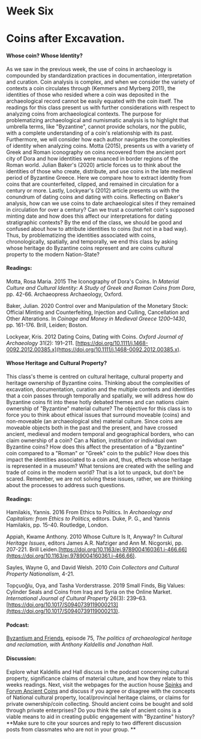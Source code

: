 # Week Six
# Coins after Excavation. 

####  Whose coin?  Whose Identity? 

As we saw in the previous week, the use of coins in archaeology is compounded by standardization practices in documentation, interpretation and curation. Coin analysis is complex, and when we consider the variety of contexts a coin circulates through (Kemmers and Myrberg 2011), the identities of those who resided where a coin was deposited in the archaeological record cannot be easily equated with the coin itself. The readings for this class present us with further considerations with respect to analyzing coins from archaeological contexts. The purpose for problematizing archaeological and numismatic analysis is to highlight that umbrella terms, like "Byzantine", cannot provide scholars, nor the public, with a complete understanding of a coin's relationship with its past.  Furthermore, we will consider how each author navigates the complexities of identity when analyzing coins. Motta (2015), presents us with a variety of Greek and Roman iconography on coins recovered from the ancient port city of Dora and how identities were nuanced in border regions of the Roman world. Julian Baker's (2020) article forces us to think about the identities of those who create, distribute, and use coins in the late medieval period of Byzantine Greece. Here we compare how to extract identity from coins that are counterfeited, clipped, and remained in circulation for a century or more. Lastly, Lockyear's (2012) article presents us with the conundrum of dating coins and dating with coins. Reflecting on Baker's analysis, how can we use coins to date archaeological sites if they remained in circulation for over a century? Can we trust a counterfeit coin's supposed minting date and how does this affect our interpretations for dating stratigraphic contexts?  By the end of the class, we should be good and confused about how to attribute identities to coins (but not in a bad way). Thus, by problematizing the identities associated with coins, chronologically, spatially, and temporally, we end this class by asking whose heritage do Byzantine coins represent and are coins cultural property to the modern Nation-State?

#### Readings:

Motta, Rosa Maria. 2015   The Iconography of Dora's Coins. In _Material Culture and Cultural Identity: A Study of Greek and Roman Coins from Dora_, pp. 42-66. Archaeopress Archaeology, Oxford. 

Baker, Julian. 2020   Control over and Manipulation of the Monetary Stock: Official Minting and Counterfeiting, Injection and Culling, Cancellation and Other Alterations. In _Coinage and Money in Medieval Greece 1200–1430_, pp. 161-176.  Brill, Leiden; Boston.

Lockyear, Kris. 2012   Dating Coins, Dating with Coins. _Oxford Journal of Archaeology_ 31(2): 191–211.  [https://doi.org/10.1111/j.1468-0092.2012.00385.x](https://doi.org/10.1111/j.1468-0092.2012.00385.x).


#### Whose Heritage and Cultural Property?

This class's theme is centred on cultural heritage, cultural property and heritage ownership of Byzantine coins. Thinking about the complexities of excavation, documentation, curation and the multiple contexts and identities that a coin passes through temporally and spatially, we will address how do Byzantine coins fit into these hotly debated themes and can nations claim ownership of "Byzantine" material culture? The objective for this class is to force you to think about ethical issues that surround moveable (coins) and non-moveable (an archaeological site) material culture. Since coins are moveable objects both in the past and the present, and have crossed ancient, medieval and modern temporal and geographical borders, who can claim ownership of a coin?  Can a Nation, institution or individual own Byzantine coins? How does this affect the presentation of a "Byzantine" coin compared to a "Roman" or "Greek" coin to the public? How does this impact the identities associated to a coin and, thus, effects whose heritage is represented in a museum? What tensions are created with the selling and trade of coins in the modern world? That is a lot to unpack, but don't be scared. Remember, we are not solving these issues, rather, we are thinking about the processes to address such questions. 

#### Readings: 

Hamilakis, Yannis. 2016   From Ethics to Politics. In  *Archaeology and Capitalism: from Ethics to Politics,* editors. Duke, P. G., and Yannis Hamilakis, pp. 15-40. Routledge, London. 

Appiah, Kwame Anthony. 2010   Whose Culture Is It, Anyway? In _Cultural Heritage Issues_, editors James A.R. Nafziger and Ann M. Nicgorski, pp. 207-221. Brill Leiden.[https://doi.org/10.1163/ej.9789004160361.i-466.66](https://doi.org/10.1163/ej.9789004160361.i-466.66).

Sayles, Wayne G, and David Welsh. 2010   _Coin Collectors and Cultural Property Nationalism_, 4-21.

Topçuoǧlu, Oya, and Tasha Vorderstrasse. 2019   Small Finds, Big Values: Cylinder Seals and Coins from Iraq and Syria on the Online Market. _International Journal of Cultural Property_ 26(3): 239–63. [https://doi.org/10.1017/S0940739119000213](https://doi.org/10.1017/S0940739119000213).

#### Podcast: 
[Byzantium and Friends](https://open.spotify.com/episode/4HGbxUILcJIbhujOLhsgnL?si=485b97443d75415e), episode 75, *The politics of archaeological heritage and reclamation, with Anthony Kaldellis and Jonathan Hall*. 

#### Discussion:

Explore what Kaldellis and Hall discuss in the podcast concerning cultural property, significance claims of material culture, and how they relate to this weeks readings. Next, visit the webpages for the auction house [Spinks](https://www.spink.com/department/4) and [Forvm Ancient Coins](https://www.forumancientcoins.com/) and discuss if you agree or disagree with the concepts of National cultural property, local/provincial heritage claims, or claims for private ownership/coin collecting. Should ancient coins be bought and sold through private enterprises? Do you think the sale of ancient coins is a viable means to aid in creating public engagement with "Byzantine" history? 
**Make sure to cite your sources and reply to two different discussion posts from classmates who are not in your group. ** 
